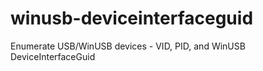# winusb-deviceinterfaceguid
Enumerate USB/WinUSB devices - VID, PID, and WinUSB DeviceInterfaceGuid
